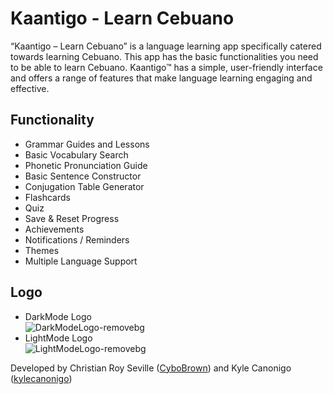 # Kaantigo - Learn Cebuano

“Kaantigo – Learn Cebuano” is a language learning app specifically catered towards learning Cebuano. This app has the basic functionalities you need to be able to learn Cebuano. Kaantigo™ has a simple, user-friendly interface and offers a range of features that make language learning engaging and effective.

## Functionality

- Grammar Guides and Lessons
- Basic Vocabulary Search
- Phonetic Pronunciation Guide
- Basic Sentence Constructor
- Conjugation Table Generator
- Flashcards
- Quiz
- Save & Reset Progress
- Achievements
- Notifications / Reminders
- Themes
- Multiple Language Support

## Logo
- DarkMode Logo </br>
![DarkModeLogo-removebg](https://user-images.githubusercontent.com/93238695/230348214-15a6bdbc-8b7e-4ea3-878d-a83553a10c1b.png)
- LightMode Logo </br>
![LightModeLogo-removebg](https://user-images.githubusercontent.com/93238695/230348307-126076a0-98ef-49cd-adb8-3d0ff59ef287.png)

Developed by Christian Roy Seville ([CyboBrown](https://github.com/CyboBrown)) and Kyle Canonigo ([kylecanonigo](https://github.com/kylecanonigo))
